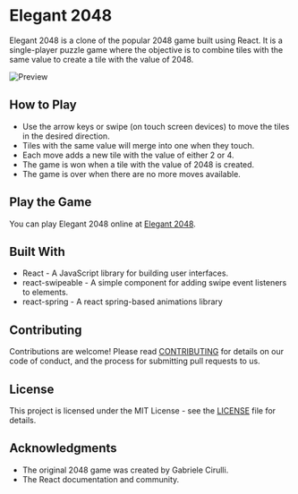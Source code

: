 # Elegant 2048

Elegant 2048 is a clone of the popular 2048 game built using React. It is a single-player puzzle game where the objective is to combine tiles with the same value to create a tile with the value of 2048.

![Preview](https://github.com/BrianUribe6/my2048/assets/45882589/cfa66be8-5e6f-4409-9cc9-e79bcd5777c9)

## How to Play

- Use the arrow keys or swipe (on touch screen devices) to move the tiles in the desired direction.
- Tiles with the same value will merge into one when they touch.
- Each move adds a new tile with the value of either 2 or 4.
- The game is won when a tile with the value of 2048 is created.
- The game is over when there are no more moves available.

## Play the Game

You can play Elegant 2048 online at [Elegant 2048](https://luisnivar.github.io/my2048/). 

## Built With

- React - A JavaScript library for building user interfaces.
- react-swipeable - A simple component for adding swipe event listeners to elements.
- react-spring - A react spring-based animations library

## Contributing

Contributions are welcome! Please read [CONTRIBUTING](CONTRIBUTING.md) for details on our code of conduct, and the process for submitting pull requests to us.

## License

This project is licensed under the MIT License - see the [LICENSE](LICENSE) file for details.

## Acknowledgments

- The original 2048 game was created by Gabriele Cirulli.
- The React documentation and community.
